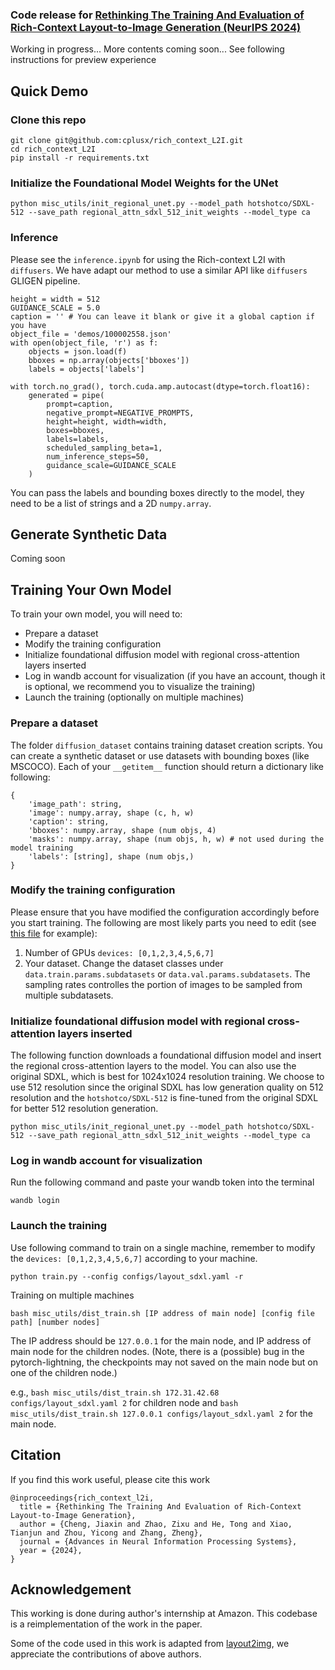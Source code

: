 ### Code release for [Rethinking The Training And Evaluation of Rich-Context Layout-to-Image Generation (NeurIPS 2024)](https://www.arxiv.org/pdf/2409.04847)

Working in progress... More contents coming soon...
See following instructions for preview experience


## Quick Demo
### Clone this repo
```
git clone git@github.com:cplusx/rich_context_L2I.git
cd rich_context_L2I
pip install -r requirements.txt
```
### Initialize the Foundational Model Weights for the UNet
```
python misc_utils/init_regional_unet.py --model_path hotshotco/SDXL-512 --save_path regional_attn_sdxl_512_init_weights --model_type ca
```
### Inference
Please see the `inference.ipynb` for using the Rich-context L2I with `diffusers`.
We have adapt our method to use a similar API like `diffusers` GLIGEN pipeline.
```
height = width = 512
GUIDANCE_SCALE = 5.0
caption = '' # You can leave it blank or give it a global caption if you have
object_file = 'demos/100002558.json'
with open(object_file, 'r') as f:
    objects = json.load(f)
    bboxes = np.array(objects['bboxes'])
    labels = objects['labels']

with torch.no_grad(), torch.cuda.amp.autocast(dtype=torch.float16):
    generated = pipe(
        prompt=caption,
        negative_prompt=NEGATIVE_PROMPTS,
        height=height, width=width,
        boxes=bboxes,
        labels=labels,
        scheduled_sampling_beta=1,
        num_inference_steps=50,
        guidance_scale=GUIDANCE_SCALE
    )
```
You can pass the labels and bounding boxes directly to the model, they need to be a list of strings and a 2D `numpy.array`.

## Generate Synthetic Data
Coming soon

## Training Your Own Model
To train your own model, you will need to:
* Prepare a dataset
* Modify the training configuration
* Initialize foundational diffusion model with regional cross-attention layers inserted
* Log in wandb account for visualization (if you have an account, though it is optional, we recommend you to visualize the training)
* Launch the training (optionally on multiple machines)

### Prepare a dataset
The folder `diffusion_dataset` contains training dataset creation scripts. You can create a synthetic dataset or use datasets with bounding boxes (like MSCOCO).
Each of your `__getitem__` function should return a dictionary like following:
```
{
    'image_path': string,
    'image': numpy.array, shape (c, h, w)
    'caption': string,
    'bboxes': numpy.array, shape (num objs, 4)
    'masks': numpy.array, shape (num objs, h, w) # not used during the model training
    'labels': [string], shape (num objs,)
}
```

### Modify the training configuration
Please ensure that you have modified the configuration accordingly before you start training. The following are most likely parts you need to edit (see [this file](configs/layout_sdxl.yaml) for example):
1. Number of GPUs
`devices: [0,1,2,3,4,5,6,7]`
2. Your dataset. Change the dataset classes under `data.train.params.subdatasets` or `data.val.params.subdatasets`. The sampling rates controlles the portion of images to be sampled from multiple subdatasets.

### Initialize foundational diffusion model with regional cross-attention layers inserted
The following function downloads a foundational diffusion model and insert the regional cross-attention layers to the model. You can also use the original SDXL, which is best for 1024x1024 resolution training. We choose to use 512 resolution since the original SDXL has low generation quality on 512 resolution and the `hotshotco/SDXL-512` is fine-tuned from the original SDXL for better 512 resolution generation.
```
python misc_utils/init_regional_unet.py --model_path hotshotco/SDXL-512 --save_path regional_attn_sdxl_512_init_weights --model_type ca
```
 
### Log in wandb account for visualization
Run the following command and paste your wandb token into the terminal
```
wandb login
```

### Launch the training
Use following command to train on a single machine, remember to modify the `devices: [0,1,2,3,4,5,6,7]` according to your machine.

`python train.py --config configs/layout_sdxl.yaml -r`

Training on multiple machines

`bash misc_utils/dist_train.sh [IP address of main node] [config file path] [number nodes]`


The IP address should be `127.0.0.1` for the main node, and IP address of main node for the children nodes. (Note, there is a (possible) bug in the pytorch-lightning, the checkpoints may not saved on the main node but on one of the children node.)

e.g., `bash misc_utils/dist_train.sh 172.31.42.68 configs/layout_sdxl.yaml 2` for children node and `bash misc_utils/dist_train.sh 127.0.0.1 configs/layout_sdxl.yaml 2` for the main node.

## Citation
If you find this work useful, please cite this work
```
@inproceedings{rich_context_l2i,
  title = {Rethinking The Training And Evaluation of Rich-Context Layout-to-Image Generation},
  author = {Cheng, Jiaxin and Zhao, Zixu and He, Tong and Xiao, Tianjun and Zhou, Yicong and Zhang, Zheng},
  journal = {Advances in Neural Information Processing Systems},
  year = {2024},
}
```


## Acknowledgement

This working is done during author's internship at Amazon. This codebase is a reimplementation of the work in the paper. 

Some of the code used in this work is adapted from [layout2img](https://github.com/wtliao/layout2img/tree/main), we appreciate the contributions of above authors.